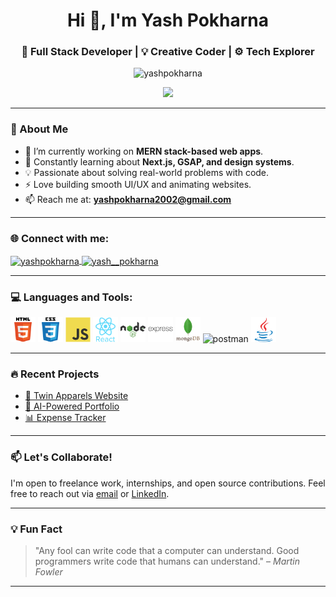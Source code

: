 <h1 align="center">Hi 👋, I'm Yash Pokharna</h1>
<h3 align="center">🚀 Full Stack Developer | 💡 Creative Coder | ⚙️ Tech Explorer</h3>

<p align="center">
  <img src="https://komarev.com/ghpvc/?username=yashpokharna&label=Profile%20Views&color=0e75b6&style=flat" alt="yashpokharna" />
</p>

<p align="center">
  <img src="https://miro.medium.com/max/1360/0*7Q3yvSIv_t0ioJ-Z.gif" width="400" />
</p>

---

### 🚀 About Me

- 🔭 I’m currently working on **MERN stack-based web apps**. 
- 🌱 Constantly learning about **Next.js, GSAP, and design systems**.
- 💡 Passionate about solving real-world problems with code.  
- ⚡ Love building smooth UI/UX and animating websites.  
- 📫 Reach me at: **yashpokharna2002@gmail.com**

---

### 🌐 Connect with me:

<p>
  <a href="https://linkedin.com/in/yashpokharna" target="blank">
    <img align="center" src="https://raw.githubusercontent.com/rahuldkjain/github-profile-readme-generator/master/src/images/icons/Social/linked-in-alt.svg" alt="yashpokharna" height="30" width="40" />
  </a>
  <a href="https://instagram.com/yash__pokharna" target="blank">
    <img align="center" src="https://raw.githubusercontent.com/rahuldkjain/github-profile-readme-generator/master/src/images/icons/Social/instagram.svg" alt="yash__pokharna" height="30" width="40" />
  </a>
</p>

---

### 💻 Languages and Tools:

<p>
  <img src="https://raw.githubusercontent.com/devicons/devicon/master/icons/html5/html5-original-wordmark.svg" alt="html" width="40" height="40" />
  <img src="https://raw.githubusercontent.com/devicons/devicon/master/icons/css3/css3-original-wordmark.svg" alt="css" width="40" height="40" />
  <img src="https://raw.githubusercontent.com/devicons/devicon/master/icons/javascript/javascript-original.svg" alt="js" width="40" height="40" />
  <img src="https://raw.githubusercontent.com/devicons/devicon/master/icons/react/react-original-wordmark.svg" alt="react" width="40" height="40" />
  <img src="https://raw.githubusercontent.com/devicons/devicon/master/icons/nodejs/nodejs-original-wordmark.svg" alt="node" width="40" height="40" />
  <img src="https://raw.githubusercontent.com/devicons/devicon/master/icons/express/express-original-wordmark.svg" alt="express" width="40" height="40" />
  <img src="https://raw.githubusercontent.com/devicons/devicon/master/icons/mongodb/mongodb-original-wordmark.svg" alt="mongodb" width="40" height="40" />
  <img src="https://www.vectorlogo.zone/logos/getpostman/getpostman-icon.svg" alt="postman" width="40" height="40" />
  <img src="https://raw.githubusercontent.com/devicons/devicon/master/icons/java/java-original.svg" alt="java" width="40" height="40" />
</p>

---


### 🔥 Recent Projects

- [🧵 Twin Apparels Website](https://twinsapparels.in/)
- [🧠 AI-Powered Portfolio](https://yashpokharna.netlify.app/)
- [📊 Expense Tracker](https://yashexpensetracker.netlify.app/)

---

### 📫 Let's Collaborate!

I'm open to freelance work, internships, and open source contributions. Feel free to reach out via [email](mailto:yashpokharna2002@gmail.com) or [LinkedIn](https://linkedin.com/in/yashpokharna).

---

### 💡 Fun Fact

> "Any fool can write code that a computer can understand. Good programmers write code that humans can understand." – *Martin Fowler*

---


